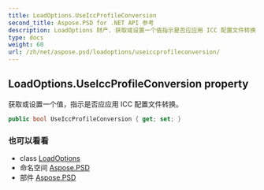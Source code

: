 ```yaml
---
title: LoadOptions.UseIccProfileConversion
second_title: Aspose.PSD for .NET API 参考
description: LoadOptions 财产. 获取或设置一个值指示是否应应用 ICC 配置文件转换
type: docs
weight: 60
url: /zh/net/aspose.psd/loadoptions/useiccprofileconversion/
---
```

## LoadOptions.UseIccProfileConversion property

获取或设置一个值，指示是否应应用 ICC 配置文件转换。

```csharp
public bool UseIccProfileConversion { get; set; }
```

### 也可以看看

* class [LoadOptions](../)
* 命名空间 [Aspose.PSD](../../loadoptions/)
* 部件 [Aspose.PSD](../../../)



